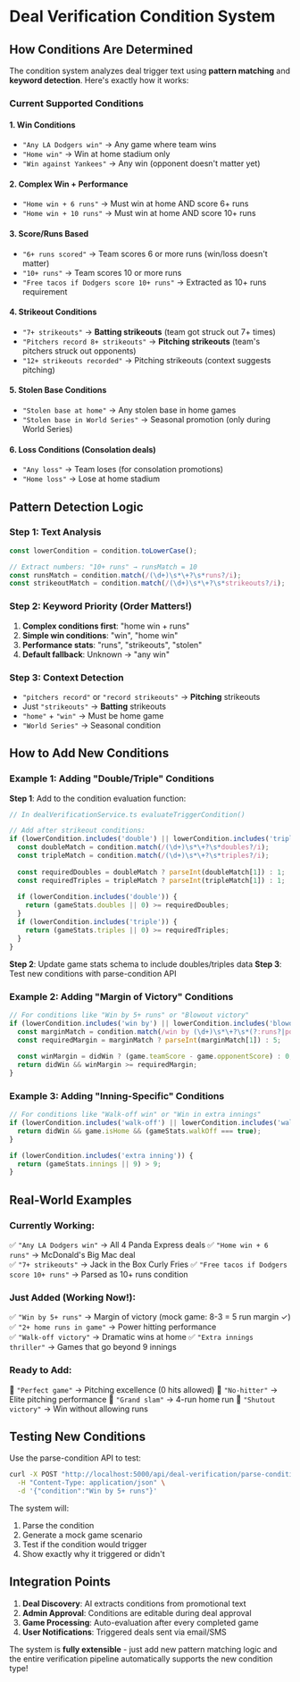 # Deal Verification Condition System

## How Conditions Are Determined

The condition system analyzes deal trigger text using **pattern matching** and **keyword detection**. Here's exactly how it works:

### Current Supported Conditions

#### 1. **Win Conditions**
- `"Any LA Dodgers win"` → Any game where team wins
- `"Home win"` → Win at home stadium only
- `"Win against Yankees"` → Any win (opponent doesn't matter yet)

#### 2. **Complex Win + Performance**
- `"Home win + 6 runs"` → Must win at home AND score 6+ runs
- `"Home win + 10 runs"` → Must win at home AND score 10+ runs

#### 3. **Score/Runs Based**
- `"6+ runs scored"` → Team scores 6 or more runs (win/loss doesn't matter)
- `"10+ runs"` → Team scores 10 or more runs
- `"Free tacos if Dodgers score 10+ runs"` → Extracted as 10+ runs requirement

#### 4. **Strikeout Conditions** 
- `"7+ strikeouts"` → **Batting strikeouts** (team got struck out 7+ times)
- `"Pitchers record 8+ strikeouts"` → **Pitching strikeouts** (team's pitchers struck out opponents)
- `"12+ strikeouts recorded"` → Pitching strikeouts (context suggests pitching)

#### 5. **Stolen Base Conditions**
- `"Stolen base at home"` → Any stolen base in home games
- `"Stolen base in World Series"` → Seasonal promotion (only during World Series)

#### 6. **Loss Conditions** (Consolation deals)
- `"Any loss"` → Team loses (for consolation promotions)
- `"Home loss"` → Lose at home stadium

## Pattern Detection Logic

### Step 1: Text Analysis
```typescript
const lowerCondition = condition.toLowerCase();

// Extract numbers: "10+ runs" → runsMatch = 10
const runsMatch = condition.match(/(\d+)\s*\+?\s*runs?/i);
const strikeoutMatch = condition.match(/(\d+)\s*\+?\s*strikeouts?/i);
```

### Step 2: Keyword Priority (Order Matters!)
1. **Complex conditions first**: "home win + runs" 
2. **Simple win conditions**: "win", "home win"
3. **Performance stats**: "runs", "strikeouts", "stolen"
4. **Default fallback**: Unknown → "any win"

### Step 3: Context Detection
- `"pitchers record"` or `"record strikeouts"` → **Pitching** strikeouts
- Just `"strikeouts"` → **Batting** strikeouts  
- `"home"` + `"win"` → Must be home game
- `"World Series"` → Seasonal condition

## How to Add New Conditions

### Example 1: Adding "Double/Triple" Conditions

**Step 1**: Add to the condition evaluation function:

```typescript
// In dealVerificationService.ts evaluateTriggerCondition()

// Add after strikeout conditions:
if (lowerCondition.includes('double') || lowerCondition.includes('triple')) {
  const doubleMatch = condition.match(/(\d+)\s*\+?\s*doubles?/i);
  const tripleMatch = condition.match(/(\d+)\s*\+?\s*triples?/i);
  
  const requiredDoubles = doubleMatch ? parseInt(doubleMatch[1]) : 1;
  const requiredTriples = tripleMatch ? parseInt(tripleMatch[1]) : 1;
  
  if (lowerCondition.includes('double')) {
    return (gameStats.doubles || 0) >= requiredDoubles;
  }
  if (lowerCondition.includes('triple')) {
    return (gameStats.triples || 0) >= requiredTriples;
  }
}
```

**Step 2**: Update game stats schema to include doubles/triples data
**Step 3**: Test new conditions with parse-condition API

### Example 2: Adding "Margin of Victory" Conditions

```typescript
// For conditions like "Win by 5+ runs" or "Blowout victory"
if (lowerCondition.includes('win by') || lowerCondition.includes('blowout')) {
  const marginMatch = condition.match(/win by (\d+)\s*\+?\s*(?:runs?|points?)/i);
  const requiredMargin = marginMatch ? parseInt(marginMatch[1]) : 5;
  
  const winMargin = didWin ? (game.teamScore - game.opponentScore) : 0;
  return didWin && winMargin >= requiredMargin;
}
```

### Example 3: Adding "Inning-Specific" Conditions

```typescript
// For conditions like "Walk-off win" or "Win in extra innings"
if (lowerCondition.includes('walk-off') || lowerCondition.includes('walkoff')) {
  return didWin && game.isHome && (gameStats.walkOff === true);
}

if (lowerCondition.includes('extra inning')) {
  return (gameStats.innings || 9) > 9;
}
```

## Real-World Examples

### Currently Working:
✅ `"Any LA Dodgers win"` → All 4 Panda Express deals
✅ `"Home win + 6 runs"` → McDonald's Big Mac deal  
✅ `"7+ strikeouts"` → Jack in the Box Curly Fries
✅ `"Free tacos if Dodgers score 10+ runs"` → Parsed as 10+ runs condition

### Just Added (Working Now!):
✅ `"Win by 5+ runs"` → Margin of victory (mock game: 8-3 = 5 run margin ✓)
✅ `"2+ home runs in game"` → Power hitting performance  
✅ `"Walk-off victory"` → Dramatic wins at home
✅ `"Extra innings thriller"` → Games that go beyond 9 innings

### Ready to Add:
🔄 `"Perfect game"` → Pitching excellence (0 hits allowed)
🔄 `"No-hitter"` → Elite pitching performance
🔄 `"Grand slam"` → 4-run home run
🔄 `"Shutout victory"` → Win without allowing runs

## Testing New Conditions

Use the parse-condition API to test:

```bash
curl -X POST "http://localhost:5000/api/deal-verification/parse-condition" \
  -H "Content-Type: application/json" \
  -d '{"condition":"Win by 5+ runs"}'
```

The system will:
1. Parse the condition 
2. Generate a mock game scenario
3. Test if the condition would trigger
4. Show exactly why it triggered or didn't

## Integration Points

1. **Deal Discovery**: AI extracts conditions from promotional text
2. **Admin Approval**: Conditions are editable during deal approval
3. **Game Processing**: Auto-evaluation after every completed game
4. **User Notifications**: Triggered deals sent via email/SMS

The system is **fully extensible** - just add new pattern matching logic and the entire verification pipeline automatically supports the new condition type!